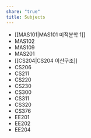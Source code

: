 ```yaml
---
share: "true"
title: Subjects
---
```

- [[MAS101|MAS101 미적분학 1]]
- MAS102
- MAS109
- MAS201
- [[CS204|CS204 이산구조]]
- CS206
- CS211
- CS220
- CS230
- CS300
- CS311
- CS320
- CS376
- EE201
- EE202
- EE204